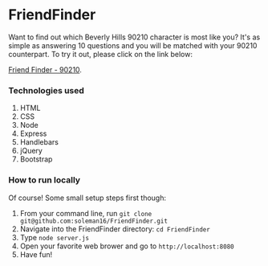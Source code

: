 # FriendFinder

Want to find out which Beverly Hills 90210 character is most like you? It's as simple as answering 10 questions and you will be matched with your 90210 counterpart. To try it out, please click on the link below:

[Friend Finder - 90210](https://beverly-hills-friend-finder.herokuapp.com/).

### Technologies used
1. HTML
1. CSS
1. Node
1. Express
1. Handlebars
1. jQuery
1. Bootstrap

### How to run locally
Of course! Some small setup steps first though:
1. From your command line, run `git clone git@github.com:soleman16/FriendFinder.git`
1. Navigate into the FriendFinder directory: `cd FriendFinder`
1. Type `node server.js`
1. Open your favorite web brower and go to `http://localhost:8080`
1. Have fun!